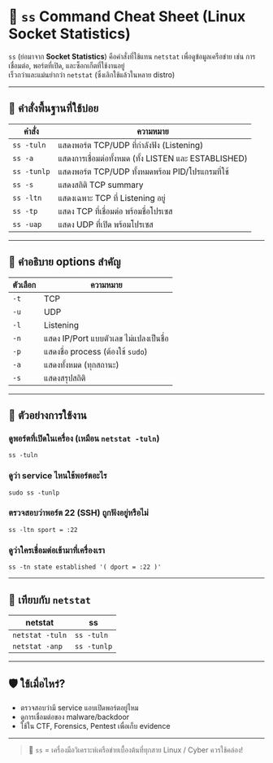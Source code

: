 # 🔌 `ss` Command Cheat Sheet (Linux Socket Statistics)

`ss` (ย่อมาจาก **Socket Statistics**) คือคำสั่งที่ใช้แทน `netstat` เพื่อดูข้อมูลเครือข่าย เช่น การเชื่อมต่อ, พอร์ตที่เปิด, และซ็อกเก็ตที่ใช้งานอยู่  
เร็วกว่าและแม่นยำกว่า `netstat` (ซึ่งเลิกใช้แล้วในหลาย distro)

---

## 🧠 คำสั่งพื้นฐานที่ใช้บ่อย

| คำสั่ง | ความหมาย |
|--------|-----------|
| `ss -tuln` | แสดงพอร์ต TCP/UDP ที่กำลังฟัง (Listening) |
| `ss -a` | แสดงการเชื่อมต่อทั้งหมด (ทั้ง LISTEN และ ESTABLISHED) |
| `ss -tunlp` | แสดงพอร์ต TCP/UDP ทั้งหมดพร้อม PID/โปรแกรมที่ใช้ |
| `ss -s` | แสดงสถิติ TCP summary |
| `ss -ltn` | แสดงเฉพาะ TCP ที่ Listening อยู่ |
| `ss -tp` | แสดง TCP ที่เชื่อมต่อ พร้อมชื่อโปรเซส |
| `ss -uap` | แสดง UDP ที่เปิด พร้อมโปรเซส |

---

## 🧩 คำอธิบาย options สำคัญ

| ตัวเลือก | ความหมาย |
|----------|-----------|
| `-t` | TCP |
| `-u` | UDP |
| `-l` | Listening |
| `-n` | แสดง IP/Port แบบตัวเลข ไม่แปลงเป็นชื่อ |
| `-p` | แสดงชื่อ process (ต้องใช้ `sudo`) |
| `-a` | แสดงทั้งหมด (ทุกสถานะ) |
| `-s` | แสดงสรุปสถิติ |

---

## 🧪 ตัวอย่างการใช้งาน

### ดูพอร์ตที่เปิดในเครื่อง (เหมือน `netstat -tuln`)
```
ss -tuln
```

### ดูว่า service ไหนใช้พอร์ตอะไร
```
sudo ss -tunlp
```

### ตรวจสอบว่าพอร์ต 22 (SSH) ถูกฟังอยู่หรือไม่
```
ss -ltn sport = :22
```

### ดูว่าใครเชื่อมต่อเข้ามาที่เครื่องเรา
```
ss -tn state established '( dport = :22 )'
```

---

## 📌 เทียบกับ `netstat`

| netstat | ss |
|---------|----|
| `netstat -tuln` | `ss -tuln` |
| `netstat -anp` | `ss -tunlp` |

---

## 🛡️ ใช้เมื่อไหร่?

- ตรวจสอบว่ามี service แอบเปิดพอร์ตอยู่ไหม
- ดูการเชื่อมต่อของ malware/backdoor
- ใช้ใน CTF, Forensics, Pentest เพื่อเก็บ evidence

---

> 🧠 `ss` = เครื่องมือวิเคราะห์เครือข่ายเบื้องต้นที่ทุกสาย Linux / Cyber ควรใช้คล่อง!
